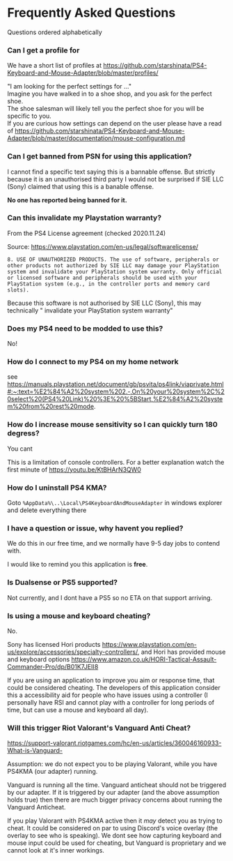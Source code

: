 # Frequently Asked Questions

Questions ordered alphabetically


### Can I get a profile for <INSERT GAME>

We have a short list of profiles at 
https://github.com/starshinata/PS4-Keyboard-and-Mouse-Adapter/blob/master/profiles/

"I am looking for the perfect settings for ..." <br>
Imagine you have walked in to a  shoe shop, and you ask for the perfect shoe. <br>
The shoe salesman will likely tell you the perfect shoe for you will be specific to you. <br>
If you are curious how settings can depend on the user please have a read of  https://github.com/starshinata/PS4-Keyboard-and-Mouse-Adapter/blob/master/documentation/mouse-configuration.md


### Can I get banned from PSN for using this application? 
I cannot find a specific text saying this is a bannable offense. But strictly because it is an unauthorised third party I would not be surprised if SIE LLC (Sony) claimed that using this is a banable offense.

**No one has reported being banned for it.**


### Can this invalidate my Playstation warranty?

From the PS4 License agreement (checked 2020.11.24)

Source: https://www.playstation.com/en-us/legal/softwarelicense/

`
8. USE OF UNAUTHORIZED PRODUCTS. The use of software, peripherals or other products not authorized by SIE LLC may damage your PlayStation system and invalidate your PlayStation system warranty. Only official or licensed software and peripherals should be used with your PlayStation system (e.g., in the controller ports and memory card slots).
`

Because this software is not authorised by SIE LLC (Sony), this may technically " invalidate your PlayStation system warranty"


### Does my PS4 need to be modded to use this?
No!


### How do I connect to my PS4 on my home network
see https://manuals.playstation.net/document/gb/psvita/ps4link/viaprivate.html#:~:text=%E2%84%A2%20system%202.-,On%20your%20system%2C%20select%20(PS4%20Link)%20%3E%20%5BStart,%E2%84%A2%20system%20from%20rest%20mode.


### How do I increase mouse sensitivity so I can quickly turn 180 degress?
You cant

This is a limitation of console controllers. For a better explanation watch the first minute of https://youtu.be/KtBHArN3QW0 


### How do I uninstall PS4 KMA?
Goto `%AppData%\..\Local\PS4KeyboardAndMouseAdapter` in windows explorer and delete everything there


### I have a question or issue, why havent you replied?
We do this in our free time, and we normally have 9-5 day jobs to contend with.

I would like to remind you this application is **free**.


### Is Dualsense or PS5 supported?
Not currently, and I dont have a PS5 so no ETA on that support arriving.


### Is using a mouse and keyboard cheating?
No.

Sony has licensed Hori products https://www.playstation.com/en-us/explore/accessories/specialty-controllers/, and Hori has provided mouse and keyboard options https://www.amazon.co.uk/HORI-Tactical-Assault-Commander-Pro/dp/B01K7JEII8

If you are using an application to improve you aim or response time, that could be considered cheating. The developers of this application consider this a accessibility aid for people who have issues using a controller (I personally have RSI and cannot play with a controller for long periods of time, but can use a mouse and keyboard all day).


### Will this trigger Riot Valorant's Vanguard Anti Cheat?
https://support-valorant.riotgames.com/hc/en-us/articles/360046160933-What-is-Vanguard-

Assumption: we do not expect you to be playing Valorant, while you have PS4KMA (our adapter) running.

Vanguard is running all the time. Vanguard anticheat should not be triggered by our adapter. If it is triggered by our adapter (and the above assumption holds true) then there are much bigger privacy concerns about running the Vanguard Anticheat.

If you play Valorant with PS4KMA active then it *may* detect you as trying to cheat. It could be considered on par to using Discord's voice overlay (the overlay to see who is speaking). We dont see how capturing keyboard and mouse input could be used for cheating, but Vanguard is proprietary and we cannot look at it's inner workings.

